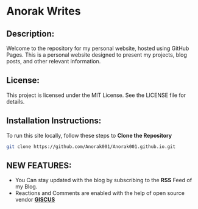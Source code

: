 # Anorak Writes
## Description:

Welcome to the repository for my personal website, hosted using GitHub Pages. This is a personal website designed to present my projects, blog posts, and other relevant information.


## License:

This project is licensed under the MIT License. See the LICENSE file for details.

## Installation Instructions:

To run this site locally, follow these steps to 
 **Clone the Repository**
   ```bash
   git clone https://github.com/Anorak001/Anorak001.github.io.git
   ```


## NEW FEATURES:

- You Can stay updated with the blog by subscribing to the **RSS** Feed of my Blog.
- Reactions and Comments are enabled with the help of open source vendor [**GISCUS**](https://giscus.app/)
